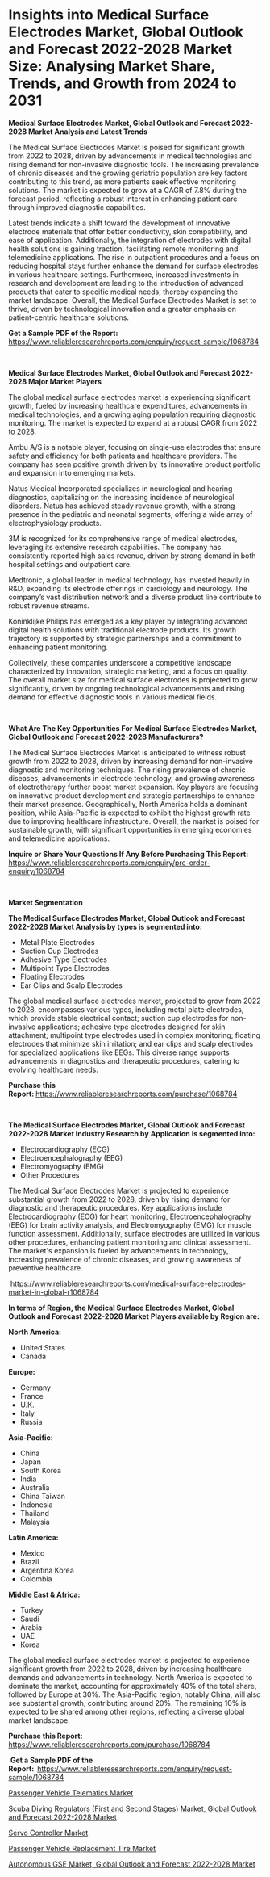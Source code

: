 <p><h1>Insights into Medical Surface Electrodes Market, Global Outlook and Forecast 2022-2028 Market Size: Analysing Market Share, Trends, and Growth from 2024 to 2031</h1></p><p><strong>Medical Surface Electrodes Market, Global Outlook and Forecast 2022-2028 Market Analysis and Latest Trends</strong></p>
<p><p>The Medical Surface Electrodes Market is poised for significant growth from 2022 to 2028, driven by advancements in medical technologies and rising demand for non-invasive diagnostic tools. The increasing prevalence of chronic diseases and the growing geriatric population are key factors contributing to this trend, as more patients seek effective monitoring solutions. The market is expected to grow at a CAGR of 7.8% during the forecast period, reflecting a robust interest in enhancing patient care through improved diagnostic capabilities.</p><p>Latest trends indicate a shift toward the development of innovative electrode materials that offer better conductivity, skin compatibility, and ease of application. Additionally, the integration of electrodes with digital health solutions is gaining traction, facilitating remote monitoring and telemedicine applications. The rise in outpatient procedures and a focus on reducing hospital stays further enhance the demand for surface electrodes in various healthcare settings. Furthermore, increased investments in research and development are leading to the introduction of advanced products that cater to specific medical needs, thereby expanding the market landscape. Overall, the Medical Surface Electrodes Market is set to thrive, driven by technological innovation and a greater emphasis on patient-centric healthcare solutions.</p></p>
<p><strong>Get a Sample PDF of the Report:&nbsp;</strong> <a href="https://www.reliableresearchreports.com/enquiry/request-sample/1068784">https://www.reliableresearchreports.com/enquiry/request-sample/1068784</a></p>
<p>&nbsp;</p>
<p><strong>Medical Surface Electrodes Market, Global Outlook and Forecast 2022-2028 Major Market Players</strong></p>
<p><p>The global medical surface electrodes market is experiencing significant growth, fueled by increasing healthcare expenditures, advancements in medical technologies, and a growing aging population requiring diagnostic monitoring. The market is expected to expand at a robust CAGR from 2022 to 2028.</p><p>Ambu A/S is a notable player, focusing on single-use electrodes that ensure safety and efficiency for both patients and healthcare providers. The company has seen positive growth driven by its innovative product portfolio and expansion into emerging markets.</p><p>Natus Medical Incorporated specializes in neurological and hearing diagnostics, capitalizing on the increasing incidence of neurological disorders. Natus has achieved steady revenue growth, with a strong presence in the pediatric and neonatal segments, offering a wide array of electrophysiology products.</p><p>3M is recognized for its comprehensive range of medical electrodes, leveraging its extensive research capabilities. The company has consistently reported high sales revenue, driven by strong demand in both hospital settings and outpatient care.</p><p>Medtronic, a global leader in medical technology, has invested heavily in R&D, expanding its electrode offerings in cardiology and neurology. The company’s vast distribution network and a diverse product line contribute to robust revenue streams.</p><p>Koninklijke Philips has emerged as a key player by integrating advanced digital health solutions with traditional electrode products. Its growth trajectory is supported by strategic partnerships and a commitment to enhancing patient monitoring.</p><p>Collectively, these companies underscore a competitive landscape characterized by innovation, strategic marketing, and a focus on quality. The overall market size for medical surface electrodes is projected to grow significantly, driven by ongoing technological advancements and rising demand for effective diagnostic tools in various medical fields.</p></p>
<p>&nbsp;</p>
<p><strong>What Are The Key Opportunities For Medical Surface Electrodes Market, Global Outlook and Forecast 2022-2028 Manufacturers?</strong></p>
<p><p>The Medical Surface Electrodes Market is anticipated to witness robust growth from 2022 to 2028, driven by increasing demand for non-invasive diagnostic and monitoring techniques. The rising prevalence of chronic diseases, advancements in electrode technology, and growing awareness of electrotherapy further boost market expansion. Key players are focusing on innovative product development and strategic partnerships to enhance their market presence. Geographically, North America holds a dominant position, while Asia-Pacific is expected to exhibit the highest growth rate due to improving healthcare infrastructure. Overall, the market is poised for sustainable growth, with significant opportunities in emerging economies and telemedicine applications.</p></p>
<p><strong>Inquire or Share Your Questions If Any Before Purchasing This Report:</strong> <a href="https://www.reliableresearchreports.com/enquiry/pre-order-enquiry/1068784">https://www.reliableresearchreports.com/enquiry/pre-order-enquiry/1068784</a></p>
<p>&nbsp;</p>
<p><strong>Market Segmentation</strong></p>
<p><strong>The Medical Surface Electrodes Market, Global Outlook and Forecast 2022-2028 Market Analysis by types is segmented into:</strong></p>
<p><ul><li>Metal Plate Electrodes</li><li>Suction Cup Electrodes</li><li>Adhesive Type Electrodes</li><li>Multipoint Type Electrodes</li><li>Floating Electrodes</li><li>Ear Clips and Scalp Electrodes</li></ul></p>
<p><p>The global medical surface electrodes market, projected to grow from 2022 to 2028, encompasses various types, including metal plate electrodes, which provide stable electrical contact; suction cup electrodes for non-invasive applications; adhesive type electrodes designed for skin attachment; multipoint type electrodes used in complex monitoring; floating electrodes that minimize skin irritation; and ear clips and scalp electrodes for specialized applications like EEGs. This diverse range supports advancements in diagnostics and therapeutic procedures, catering to evolving healthcare needs.</p></p>
<p><strong>Purchase this Report:&nbsp;</strong><a href="https://www.reliableresearchreports.com/purchase/1068784">https://www.reliableresearchreports.com/purchase/1068784</a></p>
<p>&nbsp;</p>
<p><strong>The Medical Surface Electrodes Market, Global Outlook and Forecast 2022-2028 Market Industry Research by Application is segmented into:</strong></p>
<p><ul><li>Electrocardiography (ECG)</li><li>Electroencephalography (EEG)</li><li>Electromyography (EMG)</li><li>Other Procedures</li></ul></p>
<p><p>The Medical Surface Electrodes Market is projected to experience substantial growth from 2022 to 2028, driven by rising demand for diagnostic and therapeutic procedures. Key applications include Electrocardiography (ECG) for heart monitoring, Electroencephalography (EEG) for brain activity analysis, and Electromyography (EMG) for muscle function assessment. Additionally, surface electrodes are utilized in various other procedures, enhancing patient monitoring and clinical assessment. The market's expansion is fueled by advancements in technology, increasing prevalence of chronic diseases, and growing awareness of preventive healthcare.</p></p>
<p><a href="https://www.reliableresearchreports.com/medical-surface-electrodes-market-in-global-r1068784">&nbsp;https://www.reliableresearchreports.com/medical-surface-electrodes-market-in-global-r1068784</a></p>
<p><strong>In terms of Region, the Medical Surface Electrodes Market, Global Outlook and Forecast 2022-2028 Market Players available by Region are:</strong></p>
<p>
    <p> <strong> North America: </strong>
        <ul>
            <li>United States</li>
            <li>Canada</li>
        </ul>
        </p> 
    <p> <strong> Europe: </strong>
        <ul>
            <li>Germany</li>
            <li>France</li>
            <li>U.K.</li>
            <li>Italy</li>
            <li>Russia</li>
        </ul>
        </p> 
    <p> <strong> Asia-Pacific: </strong>
        <ul>
            <li>China</li>
            <li>Japan</li>
            <li>South Korea</li>
            <li>India</li>
            <li>Australia</li>
            <li>China Taiwan</li>
            <li>Indonesia</li>
            <li>Thailand</li>
            <li>Malaysia</li>
        </ul>
        </p> 
    <p> <strong> Latin America: </strong>
        <ul>
            <li>Mexico</li>
            <li>Brazil</li>
            <li>Argentina Korea</li>
            <li>Colombia</li>
        </ul>
        </p> 
    <p> <strong> Middle East & Africa: </strong>
        <ul>
            <li>Turkey</li>
            <li>Saudi</li>
            <li>Arabia</li>
            <li>UAE</li>
            <li>Korea</li>
        </ul>
    </p>
    </p>
<p><p>The global medical surface electrodes market is projected to experience significant growth from 2022 to 2028, driven by increasing healthcare demands and advancements in technology. North America is expected to dominate the market, accounting for approximately 40% of the total share, followed by Europe at 30%. The Asia-Pacific region, notably China, will also see substantial growth, contributing around 20%. The remaining 10% is expected to be shared among other regions, reflecting a diverse global market landscape.</p></p>
<p><strong>Purchase this Report: </strong><a href="https://www.reliableresearchreports.com/purchase/1068784">https://www.reliableresearchreports.com/purchase/1068784</a></p>
<p>&nbsp;<strong>Get a Sample PDF of the Report:&nbsp;&nbsp;</strong><a href="https://www.reliableresearchreports.com/enquiry/request-sample/1068784">https://www.reliableresearchreports.com/enquiry/request-sample/1068784</a></p>
<p><strong></strong></p>
<p><p><a href="https://issuu.com/reportprime-2/docs/passenger-vehicle-telematics-market_90d37f3b0305cd">Passenger Vehicle Telematics Market</a></p><p><a href="https://github.com/ashepherd82/Market-Research-Report-List-6/blob/main/scuba-diving-regulators-first-and-second-stages-market-global-outlook-and-forecast-2022-2028-market.md">Scuba Diving Regulators (First and Second Stages) Market, Global Outlook and Forecast 2022-2028 Market</a></p><p><a href="https://www.linkedin.com/pulse/servo-controller-market-revolution-2024-2031-trends-shaping-qhlqc?trackingId=yXRlhJegRcSvqqtvh1kQqw%3D%3D">Servo Controller Market</a></p><p><a href="https://issuu.com/reportprime-2/docs/passenger-vehicle-replacement-tire-_5978048c9fa298">Passenger Vehicle Replacement Tire Market</a></p><p><a href="https://github.com/irfadac/Market-Research-Report-List-4/blob/main/autonomous-gse-market-global-outlook-and-forecast-2022-2028-market.md">Autonomous GSE Market, Global Outlook and Forecast 2022-2028 Market</a></p></p>
